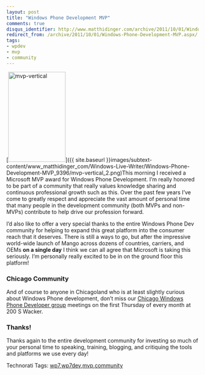 ```yaml
---
layout: post
title: "Windows Phone Development MVP"
comments: true
disqus_identifier: http://www.matthidinger.com/archive/2011/10/01/Windows-Phone-Development-MVP.aspx
redirect_from: /archive/2011/10/01/Windows-Phone-Development-MVP.aspx/
tags: 
- wpdev
- mvp
- community
---
```

[<img src="{{ site.baseurl }}images/subtext-content/www_matthidinger_com/Windows-Live-Writer/Windows-Phone-Development-MVP_9396/mvp-vertical_thumb.png" title="mvp-vertical" alt="mvp-vertical" width="150" height="235" />]({{ site.baseurl }}images/subtext-content/www_matthidinger_com/Windows-Live-Writer/Windows-Phone-Development-MVP_9396/mvp-vertical_2.png)This morning I received a Microsoft MVP award for Windows Phone Development. I’m really honored to be part of a community that really values knowledge sharing and continuous professional growth such as this. Over the past few years I’ve come to greatly respect and appreciate the vast amount of personal time that many people in the development community (both MVPs and non-MVPs) contribute to help drive our profession forward.

I’d also like to offer a very special thanks to the entire Windows Phone Dev community for helping to expand this great platform into the consumer reach that it deserves. There is still a ways to go, but after the impressive world-wide launch of Mango across dozens of countries, carriers, and OEMs **on a single day** I think we can all agree that Microsoft is taking this seriously. I’m personally really excited to be in on the ground floor this platform!

### Chicago Community

And of course to anyone in Chicagoland who is at least slightly curious about Windows Phone development, don’t miss our [Chicago Windows Phone Developer group](http://www.meetup.com/Chicago-Windows-Phone-Developers/) meetings on the first Thursday of every month at 200 S Wacker.

### Thanks!

Thanks again to the entire development community for investing so much of your personal time to speaking, training, blogging, and critiquing the tools and platforms we use every day!

Technorati Tags: [wp7](http://technorati.com/tags/wp7),[wp7dev](http://technorati.com/tags/wp7dev),[mvp](http://technorati.com/tags/mvp),[community](http://technorati.com/tags/community)

